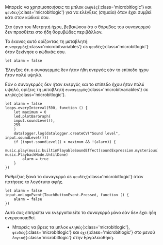 Μπορείς να χρησιμοποιήσεις τα μπλοκ `αληθές`{:class='microbitlogic'} και `ψευδές`{:class='microbitlogic'} για να ελέγξεις (σημαία) όταν έχει συμβεί κάτι στον κώδικά σου.

Στο έργο του Μετρητή ήχου, βεβαιώσου ότι ο θόρυβος του συναγερμού δεν προσθέτει στο ήδη θορυβώδες περιβάλλον.

Το έκανες αυτό ορίζοντας τη μεταβλητή `συναγερμός`{:class='microbitvariables'} σε `ψευδές`{:class='microbitlogic'} όταν ξεκίνησε ο κώδικάς σου.

```microbit
let alarm = false
```

Έλεγξες ότι ο συναγερμός δεν ήταν ήδη ενεργός εάν το επίπεδο ήχου ήταν πολύ υψηλό.

Εάν ο συναγερμός δεν ήταν ενεργός και το επίπεδο ήχου ήταν πολύ υψηλό, ορίζεις τη μεταβλητή `συναγερμός`{:class='microbitvariables'} σε `αληθές`{:class='microbitlogic'}.

```microbit
let alarm = false
loops.everyInterval(500, function () {
    let maximum = 0
    led.plotBarGraph(
    input.soundLevel(),
    255
    )
    datalogger.log(datalogger.createCV("Sound level", input.soundLevel()))
    if (input.soundLevel() > maximum && !(alarm)) {
        music.play(music.builtinPlayableSoundEffect(soundExpression.mysterious), music.PlaybackMode.UntilDone)
        alarm = true
    }
})
```

Ρυθμίζεις ξανά το συναγερμό σε `ψευδές`{:class='microbitlogic'} όταν πατήσεις το λογότυπο αφής.

```microbit
let alarm = false
input.onLogoEvent(TouchButtonEvent.Pressed, function () {
    alarm = false
})
```

Αυτό σας επιτρέπει να ενεργοποιείτε το συναγερμό μόνο εάν δεν έχει ήδη ενεργοποιηθεί.

- Μπορείς να βρεις τα μπλοκ `αληθές`{:class='microbitlogic'}, `ψευδές`{:class='microbitlogic'} και `όχι`{:class='microbitlogic'} στο μενού `Λογική`{:class='microbitlogic'} στην Εργαλειοθήκη.
